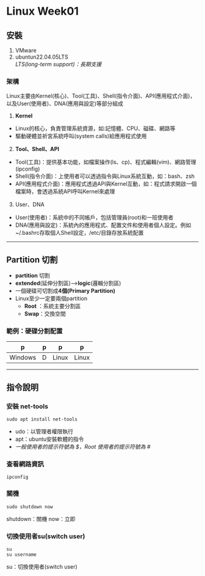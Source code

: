 # Linux Week01

## 安裝
1. VMware
2. ubuntun22.04.05LTS  
  *LTS(long-term support)：長期支援*

### 架構
Linux主要由Kernel(核心)、Tool(工具)、Shell(指令介面)、API(應用程式介面)，
以及User(使用者)、DNA(應用與設定)等部分組成
  1. **Kernel**
   - Linux的核心，負責管理系統資源，如:記憶體、CPU、磁碟、網路等
   - 驅動硬體並祈宮系統呼叫(system calls)給應用程式使用
  2. **Tool、Shell、API**
   - Tool(工具)：提供基本功能，如檔案操作(ls、cp)、程式編輯(vim)、網路管理(ipconfig)
   - Shell(指令介面)：上使用者可以透過指令與Linux系統互動，如：bash、zsh
   - API(應用程式介面)：應用程式透過API與Kernel互動，如：程式請求開啟一個檔案時，會透過系統API呼叫Kernel來處理
  3. User、DNA
   - User(使用者)：系統中的不同帳戶，包括管理員(root)和一班使用者
   - DNA(應用與設定)：系統內的應用程式、配置文件和使用者個人設定。例如~/.bashrc存取個人Shell設定，/etc/目錄存放系統配置

---

## Partition 切割  
- **partition** 切割  
- **extended**(延伸分割區)-->**logic**(邏輯分割區)  
- 一個硬碟可切割成**4個(Primary Partition)**  
- Linux至少一定要兩個partition
  - **Root** ：系統主要分割區
  - **Swap**：交換空間

### 範例：硬碟分割配置
|p|p|p|p|
|-|-|-|-|
|Windows|D|Linux|Linux|

---


## 指令說明

### 安裝 **net-tools**
```
sudo apt install net-tools
```
- udo：以管理者權限執行  
- apt：ubuntu安裝軟體的指令  
- *一般使用者的提示符號為 $，Root 使用者的提示符號為 #*

### **查看網路資訊**
```
ipconfig
```

### 關機
``` 
sudo shutdown now
```
shutdown：關機
now：立即

### 切換使用者su(switch user)
```
su
su username

```
su：切換使用者(switch user)  

  